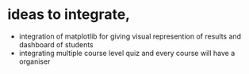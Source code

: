 # ideas to integrate,
- integration of matplotlib for giving visual represention of results and dashboard of students
- integrating multiple course level quiz and every course will have a organiser